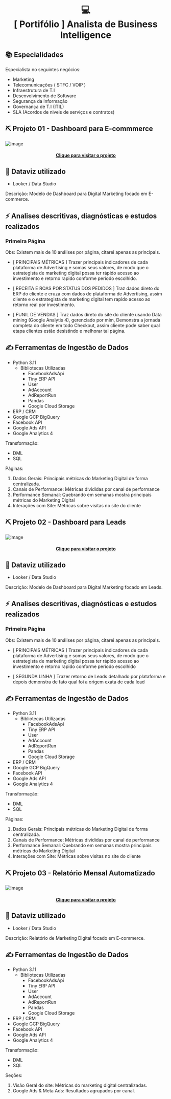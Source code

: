 <h1 align="center">
  💻<br>[ Portifólio ] Analista de Business Intelligence
</h1>

## 📚 Especialidades ##
Especialista no seguintes negócios: 
- Marketing
- Telecomunicações ( STFC / VOIP )
- Infraestrutura de T.I
- Desenvolvimento de Software
- Segurança da Informação
- Governança de T.I (ITIL)
- SLA (Acordos de niveis de serviços e contratos)

## ⛏ Projeto 01 - Dashboard para E-commmerce ##

![image](https://github.com/patrickmcruz/bi-analyst-portfolio/assets/42379629/24099154-9c1d-49ef-901e-245c4a010c89)

<h4 align="center"><a href="https://lookerstudio.google.com/u/0/reporting/0bc7428b-0d08-433b-a774-69203015745b">Clique para visitar o projeto</a></h4>

## 💼 Dataviz utilizado
- Looker / Data Studio

Descrição:
Modelo de Dashboard para Digital Marketing focado em E-commerce.

## ⚡ Analises descritivas, diagnósticas e estudos realizados

### Primeira Página

Obs: Existem mais de 10 análises por página, citarei apenas as principais.

-  [ PRINCIPAIS MÉTRICAS ] Trazer principais indicadores de cada plataforma de Advertising e somas seus valores,
   de modo que o estrategista de marketing digital possa ter rápido acesso ao investimento e retorno rapido conforme período escolhido.
   
-  [ RECEITA E ROAS POR STATUS DOS PEDIDOS ] Traz dados direto do ERP do cliente e cruza com dados de plataforma de Advertising,
   assim cliente e o estrategista de marketing digital tem rapido acesso ao retorno real por investimento.

-  [ FUNIL DE VENDAS ] Traz dados direto do site do cliente usando Data mining (Google Analytis 4), gerenciado por mim,
   Demonstra a jornada completa do cliente em todo Checkout, assim cliente pode saber qual etapa clientes estão desistindo e melhorar tal página.

## ✍ Ferramentas de Ingestão de Dados
- Python 3.11
    - Bibliotecas Utilizadas
      - FacebookAdsApi
      - Tiny ERP API
      - User
      - AdAccount
      - AdReportRun
      - Pandas
      - Google Cloud Storage
- ERP / CRM
- Google GCP BigQuery
- Facebook API
- Google Ads API
- Google Analytics 4

Transformação: 
- DML
- SQL

Páginas:

1) Dados Gerais: Principais métricas do Marketing Digital de forma centralizada.
2) Canais de Performance: Métricas divididas por canal de performance
3) Performance Semanal: Quebrando em semanas mostra principais métricas do Marketing Digital
4) Interações com Site: Métricas sobre visitas no site do cliente


## ⛏ Projeto 02 - Dashboard para Leads ##

![image](https://github.com/patrickmcruz/bi-analyst-portfolio/assets/42379629/a78ffb54-8bc0-4b13-aeea-a45faa061665)

<h4 align="center"><a href="https://lookerstudio.google.com/u/0/reporting/0bc7428b-0d08-433b-a774-69203015745b">Clique para visitar o projeto</a></h4>

## 💼 Dataviz utilizado
- Looker / Data Studio

Descrição:
Modelo de Dashboard para Digital Marketing focado em Leads.

## ⚡ Analises descritivas, diagnósticas e estudos realizados

### Primeira Página

Obs: Existem mais de 10 análises por página, citarei apenas as principais.

-  [ PRINCIPAIS MÉTRICAS ] Trazer principais indicadores de cada plataforma de Advertising e somas seus valores,
   de modo que o estrategista de marketing digital possa ter rápido acesso ao investimento e retorno rapido conforme período escolhido

-  [ SEGUNDA LINHA ] Trazer retorno de Leads detalhado por plataforma e depois demonstra de fato qual foi a origem exata de cada lead

## ✍ Ferramentas de Ingestão de Dados
- Python 3.11
    - Bibliotecas Utilizadas
      - FacebookAdsApi
      - Tiny ERP API
      - User
      - AdAccount
      - AdReportRun
      - Pandas
      - Google Cloud Storage
- ERP / CRM
- Google GCP BigQuery
- Facebook API
- Google Ads API
- Google Analytics 4

Transformação: 
- DML
- SQL

Páginas:

1) Dados Gerais: Principais métricas do Marketing Digital de forma centralizada.
2) Canais de Performance: Métricas divididas por canal de performance
3) Performance Semanal: Quebrando em semanas mostra principais métricas do Marketing Digital
4) Interações com Site: Métricas sobre visitas no site do cliente

## ⛏ Projeto 03 - Relatório Mensal Automatizado ##

![image](https://github.com/patrickmcruz/bi-analyst-portfolio/assets/42379629/79221a77-47a9-4e13-afab-58da68ff6783)

<h4 align="center"><a href="https://lookerstudio.google.com/u/0/reporting/0bc7428b-0d08-433b-a774-69203015745b">Clique para visitar o projeto</a></h4>

## 💼 Dataviz utilizado
- Looker / Data Studio

Descrição:
Relatório de Marketing Digital focado em E-commerce.

## ✍ Ferramentas de Ingestão de Dados
- Python 3.11
    - Bibliotecas Utilizadas
      - FacebookAdsApi
      - Tiny ERP API
      - User
      - AdAccount
      - AdReportRun
      - Pandas
      - Google Cloud Storage
- ERP / CRM
- Google GCP BigQuery
- Facebook API
- Google Ads API
- Google Analytics 4

Transformação: 
- DML
- SQL

Seções:

1) Visão Geral do site: Métricas do marketing digital centralizadas.
2) Google Ads & Meta Ads: Resultados agrupados por canal.
